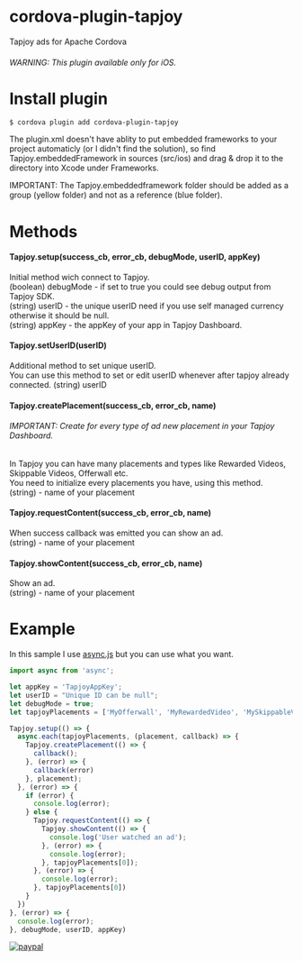 # cordova-plugin-tapjoy
Tapjoy ads for Apache Cordova

###### WARNING: This plugin available only for iOS.

# Install plugin

```
$ cordova plugin add cordova-plugin-tapjoy
```

The plugin.xml doesn't have ablity to put embedded frameworks to your project automaticly (or I didn't find the solution), so find Tapjoy.embeddedFramework in sources (src/ios) and drag & drop it to the directory into Xcode under Frameworks.

IMPORTANT: The Tapjoy.embeddedframework folder should be added as a group (yellow folder) and not as a reference (blue folder).

# Methods

#### Tapjoy.setup(success_cb, error_cb, debugMode, userID, appKey)
Initial method wich connect to Tapjoy.  
(boolean) debugMode - if set to true you could see debug output from Tapjoy SDK.  
(string) userID - the unique userID need if you use self managed currency otherwise it should be null.  
(string) appKey - the appKey of your app in Tapjoy Dashboard.

#### Tapjoy.setUserID(userID)
Additional method to set unique userID.  
You can use this method to set or edit userID whenever after tapjoy already connected.
(string) userID

#### Tapjoy.createPlacement(success_cb, error_cb, name)
###### IMPORTANT: Create for every type of ad new placement in your Tapjoy Dashboard.  
In Tapjoy you can have many placements and types like Rewarded Videos, Skippable Videos, Offerwall etc.  
You need to initialize every placements you have, using this method.  
(string) - name of your placement

#### Tapjoy.requestContent(success_cb, error_cb, name)
When success callback was emitted you can show an ad.  
(string) - name of your placement

#### Tapjoy.showContent(success_cb, error_cb, name)
Show an ad.  
(string) - name of your placement

# Example

In this sample I use [async.js](https://caolan.github.io/async/docs.html#each) but you can use what you want.

```js
import async from 'async';

let appKey = 'TapjoyAppKey';
let userID = "Unique ID can be null";
let debugMode = true;
let tapjoyPlacements = ['MyOfferwall', 'MyRewardedVideo', 'MySkippableVideo']

Tapjoy.setup(() => {
  async.each(tapjoyPlacements, (placement, callback) => {
    Tapjoy.createPlacement(() => {
      callback();
    }, (error) => {
      callback(error)
    }, placement);
  }, (error) => {
    if (error) {
      console.log(error);
    } else {     
      Tapjoy.requestContent(() => {
        Tapjoy.showContent(() => {
          console.log('User watched an ad');
        }, (error) => {
          console.log(error);
        }, tapjoyPlacements[0]);
      }, (error) => {
        console.log(error);        
      }, tapjoyPlacements[0])
    }
  })  
}, (error) => {
  console.log(error);
}, debugMode, userID, appKey)
```

[![paypal](https://www.paypalobjects.com/en_US/i/btn/btn_donateCC_LG.gif)](https://www.paypal.com/cgi-bin/webscr?cmd=_s-xclick&hosted_button_id=QVU9KQVD2VZML)